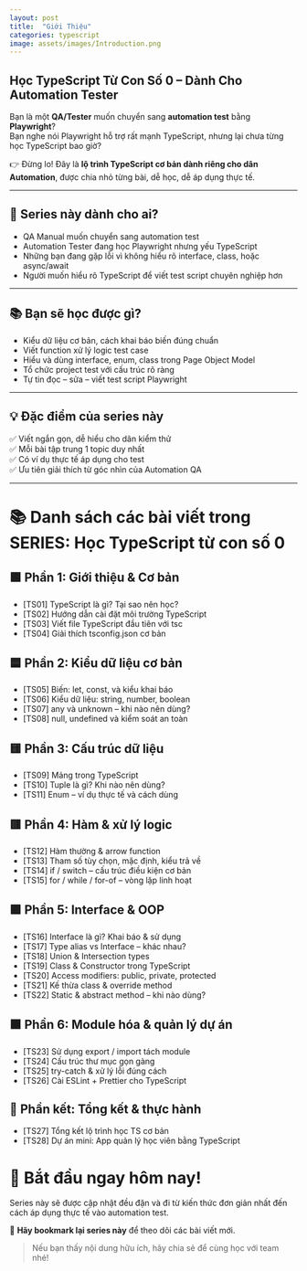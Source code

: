 ```yaml
---
layout: post
title:  "Giới Thiệu"
categories: typescript
image: assets/images/Introduction.png
---
```


## **Học TypeScript Từ Con Số 0 – Dành Cho Automation Tester**

Bạn là một **QA/Tester** muốn chuyển sang **automation test** bằng **Playwright**?  
Bạn nghe nói Playwright hỗ trợ rất mạnh TypeScript, nhưng lại chưa từng học TypeScript bao giờ?

👉 Đừng lo! Đây là **lộ trình TypeScript cơ bản dành riêng cho dân Automation**, được chia nhỏ từng bài, dễ học, dễ áp dụng thực tế.

---

## 🎯 Series này dành cho ai?

- QA Manual muốn chuyển sang automation test
- Automation Tester đang học Playwright nhưng yếu TypeScript
- Những bạn đang gặp lỗi vì không hiểu rõ interface, class, hoặc async/await
- Người muốn hiểu rõ TypeScript để viết test script chuyên nghiệp hơn

---

## 📚 Bạn sẽ học được gì?

- Kiểu dữ liệu cơ bản, cách khai báo biến đúng chuẩn
- Viết function xử lý logic test case
- Hiểu và dùng interface, enum, class trong Page Object Model
- Tổ chức project test với cấu trúc rõ ràng
- Tự tin đọc – sửa – viết test script Playwright

---

## 💡 Đặc điểm của series này

✅ Viết ngắn gọn, dễ hiểu cho dân kiểm thử  
✅ Mỗi bài tập trung 1 topic duy nhất  
✅ Có ví dụ thực tế áp dụng cho test  
✅ Ưu tiên giải thích từ góc nhìn của Automation QA


---
# 📚 Danh sách các bài viết trong SERIES: Học TypeScript từ con số 0

## 🟩 Phần 1: Giới thiệu & Cơ bản
- [TS01] TypeScript là gì? Tại sao nên học?
- [TS02] Hướng dẫn cài đặt môi trường TypeScript
- [TS03] Viết file TypeScript đầu tiên với tsc
- [TS04] Giải thích tsconfig.json cơ bản

## 🟦 Phần 2: Kiểu dữ liệu cơ bản
- [TS05] Biến: let, const, và kiểu khai báo
- [TS06] Kiểu dữ liệu: string, number, boolean
- [TS07] any và unknown – khi nào nên dùng?
- [TS08] null, undefined và kiểm soát an toàn

## 🟨 Phần 3: Cấu trúc dữ liệu
- [TS09] Mảng trong TypeScript
- [TS10] Tuple là gì? Khi nào nên dùng?
- [TS11] Enum – ví dụ thực tế và cách dùng

## 🟥 Phần 4: Hàm & xử lý logic
- [TS12] Hàm thường & arrow function
- [TS13] Tham số tùy chọn, mặc định, kiểu trả về
- [TS14] if / switch – cấu trúc điều kiện cơ bản
- [TS15] for / while / for-of – vòng lặp linh hoạt

## 🟪 Phần 5: Interface & OOP
- [TS16] Interface là gì? Khai báo & sử dụng
- [TS17] Type alias vs Interface – khác nhau?
- [TS18] Union & Intersection types
- [TS19] Class & Constructor trong TypeScript
- [TS20] Access modifiers: public, private, protected
- [TS21] Kế thừa class & override method
- [TS22] Static & abstract method – khi nào dùng?

## 🟫 Phần 6: Module hóa & quản lý dự án
- [TS23] Sử dụng export / import tách module
- [TS24] Cấu trúc thư mục gọn gàng
- [TS25] try-catch & xử lý lỗi đúng cách
- [TS26] Cài ESLint + Prettier cho TypeScript

## 🏁 Phần kết: Tổng kết & thực hành
- [TS27] Tổng kết lộ trình học TS cơ bản
- [TS28] Dự án mini: App quản lý học viên bằng TypeScript

# 🔗 Bắt đầu ngay hôm nay!

Series này sẽ được cập nhật đều đặn và đi từ kiến thức đơn giản nhất đến cách áp dụng thực tế vào automation test.

📌 **Hãy bookmark lại series này** để theo dõi các bài viết mới.

> Nếu bạn thấy nội dung hữu ích, hãy chia sẻ để cùng học với team nhé!